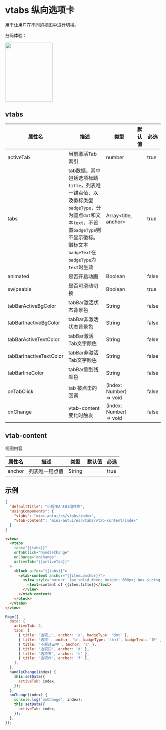 # vtabs 纵向选项卡

用于让用户在不同的视图中进行切换。

扫码体验：

<img src="https://gw.alipayobjects.com/zos/rmsportal/iYBdHWcyPaNUDTQaNznG.jpeg" width="154" height="190" />

## vtabs

| 属性名 | 描述 | 类型 | 默认值 | 必选 |
| ---- | ---- | ---- | ---- | ---- |
| activeTab | 当前激活Tab索引 | number |  | true |
| tabs | tab数据，其中包括选项标题`title`，列表唯一锚点值，以及徽标类型`badgeType`，分为圆点`dot`和文本`text`，不设置`badgeType`则不显示徽标。徽标文本`badgeText`在`badgeType`为`text`时生效 | Array<title, anchor> |  | true |
| animated | 是否开启动画 | Boolean| | false |
| swipeable | 是否可滑动切换 | Boolean| | true |
| tabBarActiveBgColor | tabBar激活状态背景色 | String | | false |
| tabBarInactiveBgColor | tabBar非激活状态背景色 | String | | false |
| tabBarActiveTextColor | tabBar激活Tab文字颜色 | String | | false |
| tabBarInactiveTextColor | tabBar非激活Tab文字颜色 | String | | false |
| tabBarlineColor | tabBar侧划线颜色 | String | | false |
| onTabClick | tab 被点击的回调 | (index: Number) => void | | false |
| onChange | vtab-content变化时触发 | (index: Number) => void | | false |

## vtab-content

视图内容

| 属性名 | 描述 | 类型 | 默认值 | 必选 |
| ---- | ---- | ---- | ---- | ---- |
| anchor | 列表唯一锚点值 | String | | true|

## 示例

```json
{
  "defaultTitle": "小程序AntUI组件库",
  "usingComponents": {
    "vtabs": "mini-antui/es/vtabs/index",
    "vtab-content": "mini-antui/es/vtabs/vtab-content/index"
  }
}
```

```html
<view>
  <vtabs
    tabs="{{tabs}}"
    onTabClick="handleChange"
    onChange="onChange"
    activeTab="{{activeTab}}"
  >
    <block a:for="{{tabs}}">
      <vtab-content anchor="{{item.anchor}}">
        <view style="border: 1px solid #eee; height: 800px; box-sizing: border-box">
          <text>content of {{item.title}}</text>
        </view>
      </vtab-content>
    </block>
  </vtabs>
</view>
```

```javascript
Page({
  data: {
    activeTab: 2,
    tabs: [
      { title: '选项二', anchor: 'a', badgeType: 'dot' },
      { title: '选项', anchor: 'b', badgeType: 'text', badgeText: '新' },
      { title: '不超过五字', anchor: 'c' },
      { title: '选项四', anchor: 'd' },
      { title: '选项五', anchor: 'e' },
      { title: '选项六', anchor: 'f' },
    ],
  },
  handleChange(index) {
    this.setData({
      activeTab: index,
    });
  },
  onChange(index) {
    console.log('onChange', index);
    this.setData({
      activeTab: index,
    });
  },
});
```
